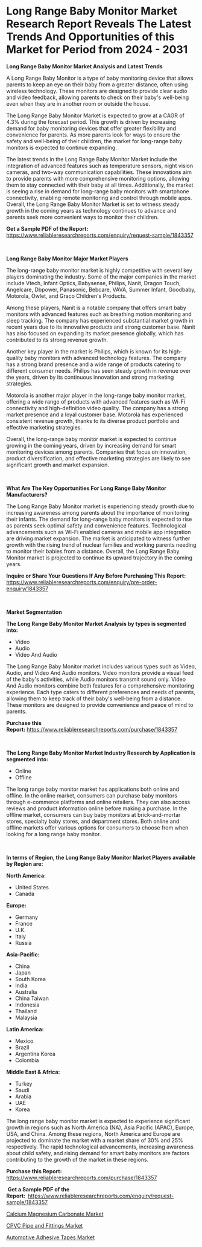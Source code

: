 <p><h1>Long Range Baby Monitor Market Research Report Reveals The Latest Trends And Opportunities of this Market for Period from 2024 - 2031</h1></p><p><strong>Long Range Baby Monitor Market Analysis and Latest Trends</strong></p>
<p><p>A Long Range Baby Monitor is a type of baby monitoring device that allows parents to keep an eye on their baby from a greater distance, often using wireless technology. These monitors are designed to provide clear audio and video feedback, allowing parents to check on their baby's well-being even when they are in another room or outside the house.</p><p>The Long Range Baby Monitor Market is expected to grow at a CAGR of 4.3% during the forecast period. This growth is driven by increasing demand for baby monitoring devices that offer greater flexibility and convenience for parents. As more parents look for ways to ensure the safety and well-being of their children, the market for long-range baby monitors is expected to continue expanding.</p><p>The latest trends in the Long Range Baby Monitor Market include the integration of advanced features such as temperature sensors, night vision cameras, and two-way communication capabilities. These innovations aim to provide parents with more comprehensive monitoring options, allowing them to stay connected with their baby at all times. Additionally, the market is seeing a rise in demand for long-range baby monitors with smartphone connectivity, enabling remote monitoring and control through mobile apps. Overall, the Long Range Baby Monitor Market is set to witness steady growth in the coming years as technology continues to advance and parents seek more convenient ways to monitor their children.</p></p>
<p><strong>Get a Sample PDF of the Report:&nbsp;</strong> <a href="https://www.reliableresearchreports.com/enquiry/request-sample/1843357">https://www.reliableresearchreports.com/enquiry/request-sample/1843357</a></p>
<p>&nbsp;</p>
<p><strong>Long Range Baby Monitor Major Market Players</strong></p>
<p><p>The long-range baby monitor market is highly competitive with several key players dominating the industry. Some of the major companies in the market include Vtech, Infant Optics, Babysense, Philips, Nanit, Dragon Touch, Angelcare, Dbpower, Panasonic, Bebcare, VAVA, Summer Infant, Goodbaby, Motorola, Owlet, and Graco Children's Products.</p><p>Among these players, Nanit is a notable company that offers smart baby monitors with advanced features such as breathing motion monitoring and sleep tracking. The company has experienced substantial market growth in recent years due to its innovative products and strong customer base. Nanit has also focused on expanding its market presence globally, which has contributed to its strong revenue growth.</p><p>Another key player in the market is Philips, which is known for its high-quality baby monitors with advanced technology features. The company has a strong brand presence and a wide range of products catering to different consumer needs. Philips has seen steady growth in revenue over the years, driven by its continuous innovation and strong marketing strategies.</p><p>Motorola is another major player in the long-range baby monitor market, offering a wide range of products with advanced features such as Wi-Fi connectivity and high-definition video quality. The company has a strong market presence and a loyal customer base. Motorola has experienced consistent revenue growth, thanks to its diverse product portfolio and effective marketing strategies.</p><p>Overall, the long-range baby monitor market is expected to continue growing in the coming years, driven by increasing demand for smart monitoring devices among parents. Companies that focus on innovation, product diversification, and effective marketing strategies are likely to see significant growth and market expansion.</p></p>
<p>&nbsp;</p>
<p><strong>What Are The Key Opportunities For Long Range Baby Monitor Manufacturers?</strong></p>
<p><p>The Long Range Baby Monitor market is experiencing steady growth due to increasing awareness among parents about the importance of monitoring their infants. The demand for long-range baby monitors is expected to rise as parents seek optimal safety and convenience features. Technological advancements such as Wi-Fi enabled cameras and mobile app integration are driving market expansion. The market is anticipated to witness further growth with the rising trend of nuclear families and working parents needing to monitor their babies from a distance. Overall, the Long Range Baby Monitor market is projected to continue its upward trajectory in the coming years.</p></p>
<p><strong>Inquire or Share Your Questions If Any Before Purchasing This Report:</strong> <a href="https://www.reliableresearchreports.com/enquiry/pre-order-enquiry/1843357">https://www.reliableresearchreports.com/enquiry/pre-order-enquiry/1843357</a></p>
<p>&nbsp;</p>
<p><strong>Market Segmentation</strong></p>
<p><strong>The Long Range Baby Monitor Market Analysis by types is segmented into:</strong></p>
<p><ul><li>Video</li><li>Audio</li><li>Video And Audio</li></ul></p>
<p><p>The Long Range Baby Monitor market includes various types such as Video, Audio, and Video And Audio monitors. Video monitors provide a visual feed of the baby's activities, while Audio monitors transmit sound only. Video And Audio monitors combine both features for a comprehensive monitoring experience. Each type caters to different preferences and needs of parents, allowing them to keep track of their baby's well-being from a distance. These monitors are designed to provide convenience and peace of mind to parents.</p></p>
<p><strong>Purchase this Report:&nbsp;</strong><a href="https://www.reliableresearchreports.com/purchase/1843357">https://www.reliableresearchreports.com/purchase/1843357</a></p>
<p>&nbsp;</p>
<p><strong>The Long Range Baby Monitor Market Industry Research by Application is segmented into:</strong></p>
<p><ul><li>Online</li><li>Offline</li></ul></p>
<p><p>The long range baby monitor market has applications both online and offline. In the online market, consumers can purchase baby monitors through e-commerce platforms and online retailers. They can also access reviews and product information online before making a purchase. In the offline market, consumers can buy baby monitors at brick-and-mortar stores, specialty baby stores, and department stores. Both online and offline markets offer various options for consumers to choose from when looking for a long range baby monitor.</p></p>
<p>&nbsp;</p>
<p><strong>In terms of Region, the Long Range Baby Monitor Market Players available by Region are:</strong></p>
<p>
    <p> <strong> North America: </strong>
        <ul>
            <li>United States</li>
            <li>Canada</li>
        </ul>
        </p> 
    <p> <strong> Europe: </strong>
        <ul>
            <li>Germany</li>
            <li>France</li>
            <li>U.K.</li>
            <li>Italy</li>
            <li>Russia</li>
        </ul>
        </p> 
    <p> <strong> Asia-Pacific: </strong>
        <ul>
            <li>China</li>
            <li>Japan</li>
            <li>South Korea</li>
            <li>India</li>
            <li>Australia</li>
            <li>China Taiwan</li>
            <li>Indonesia</li>
            <li>Thailand</li>
            <li>Malaysia</li>
        </ul>
        </p> 
    <p> <strong> Latin America: </strong>
        <ul>
            <li>Mexico</li>
            <li>Brazil</li>
            <li>Argentina Korea</li>
            <li>Colombia</li>
        </ul>
        </p> 
    <p> <strong> Middle East & Africa: </strong>
        <ul>
            <li>Turkey</li>
            <li>Saudi</li>
            <li>Arabia</li>
            <li>UAE</li>
            <li>Korea</li>
        </ul>
    </p>
    </p>
<p><p>The long range baby monitor market is expected to experience significant growth in regions such as North America (NA), Asia Pacific (APAC), Europe, USA, and China. Among these regions, North America and Europe are projected to dominate the market with a market share of 30% and 25% respectively. The rapid technological advancements, increasing awareness about child safety, and rising demand for smart baby monitors are factors contributing to the growth of the market in these regions.</p></p>
<p><strong>Purchase this Report: </strong><a href="https://www.reliableresearchreports.com/purchase/1843357">https://www.reliableresearchreports.com/purchase/1843357</a></p>
<p>&nbsp;<strong>Get a Sample PDF of the Report:&nbsp;&nbsp;</strong><a href="https://www.reliableresearchreports.com/enquiry/request-sample/1843357">https://www.reliableresearchreports.com/enquiry/request-sample/1843357</a></p>
<p><strong></strong></p>
<p><p><a href="https://summer-dogwood-3e9.notion.site/Calcium-Magnesium-Carbonate-Market-Research-Report-Provides-Critical-Insights-that-can-help-Shape-Bu-32380c987e1a480a9b030e773ca515c9">Calcium Magnesium Carbonate Market</a></p><p><a href="https://forested-sushi-9b0.notion.site/CPVC-Pipe-and-Fittings-Market-Research-Report-Forecasted-for-Period-from-2024-2031-by-Market-Type-74e3b7bb722b47bf86e79fe32aa832d6">CPVC Pipe and Fittings Market</a></p><p><a href="https://lydian-appliance-61d.notion.site/Automotive-Adhesive-Tapes-Market-Challenges-Opportunities-and-Growth-Drivers-and-Major-Market-Pla-90ecb15298214ecfa8ff4959b8590f06">Automotive Adhesive Tapes Market</a></p></p>